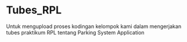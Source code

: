 Tubes_RPL
=========

Untuk mengupload proses kodingan kelompok kami dalam mengerjakan tubes praktikum RPL tentang Parking System Application
